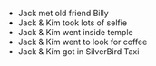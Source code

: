 * Jack met old friend Billy
* Jack & Kim took lots of selfie
* Jack & Kim went inside temple
* Jack & Kim went to look for coffee
* Jack & Kim got in SilverBird Taxi
